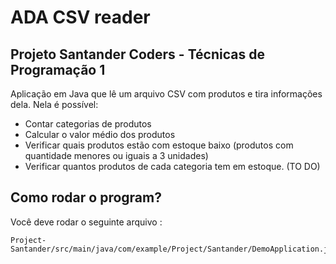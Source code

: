 # ADA CSV reader
## Projeto Santander Coders - Técnicas de Programação 1

Aplicação em Java que lê um arquivo CSV com produtos e tira informações dela. Nela é possível:
* Contar categorias de produtos
* Calcular o valor médio dos produtos
* Verificar quais produtos estão com estoque baixo (produtos com quantidade menores ou iguais a 3 unidades)
* Verificar quantos produtos de cada categoria tem em estoque. (TO DO)

## Como rodar o program?
Você deve rodar o seguinte arquivo :
```
Project-Santander/src/main/java/com/example/Project/Santander/DemoApplication.java
```

